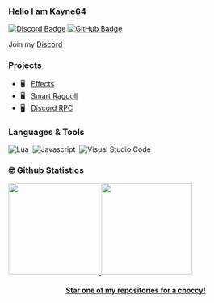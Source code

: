 ### Hello I am Kayne64

[![Discord Badge](https://img.shields.io/badge/-Discord-0e76a8?style=flat-square&logo=Discord&logoColor=white)](https://discord.gg/XH6sCKxewk)
[![GitHub Badge](https://img.shields.io/badge/-GitHub-ffffff?style=flat-square&logo=Github&logoColor=black)](https://github.com/kayne64)


Join my [Discord](https://discord.gg/XH6sCKxew)

### Projects

- 🖥️ &nbsp; [Effects](https://github.com/kayne64/effects)
- 🖥️ &nbsp; [Smart Ragdoll](https://github.com/kayne64/smartragdoll)
- 🖥️ &nbsp; [Discord RPC](https://github.com/kayne64/discordrpc)

### Languages & Tools
![Lua](https://img.shields.io/badge/-Lua-333333?style=flat&logo=lua)&nbsp;
![Javascript](https://camo.githubusercontent.com/848defb760c0adff4362c04283f254f633ea8eff177c1640b209429d0e3d7627/68747470733a2f2f696d672e736869656c64732e696f2f62616467652f2d4a6176615363726970742d3333333333333f7374796c653d666c6174266c6f676f3d6a617661736372697074)&nbsp;
![Visual Studio Code](https://img.shields.io/badge/-Visual%20Studio%20Code-333333?style=flat&logo=visual-studio-code&logoColor=007ACC)&nbsp;

### 🤓 Github Statistics
<p align="left">
<a href="https://github.com/kayne64">
<img height="180em" src="https://github-readme-stats-eight-theta.vercel.app/api?username=kayne64&show_icons=true&theme=react&include_all_commits=true&count_private=true"/>    
<img height="180em" src="https://github-readme-stats-eight-theta.vercel.app/api/top-langs/?username=kayne64&layout=compact&langs_count=8&theme=react"/>

<h4 align=center>Star one of my repositories for a choccy!</h4>
